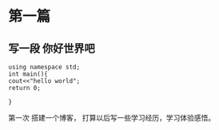 # 第一篇

## 写一段 你好世界吧

~~~ #include <iostream>
using namespace std;
int main(){
cout<<"hello world";
return 0;
 
}
~~~

第一次 搭建一个博客， 打算以后写一些学习经历，学习体验感悟。

